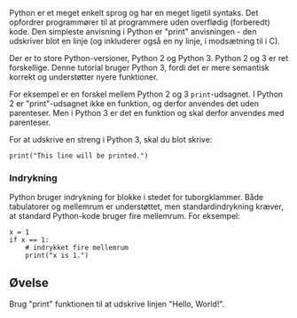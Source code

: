 Python er et meget enkelt sprog og har en meget ligetil syntaks. Det opfordrer programmører til at programmere uden overflødig (forberedt) kode. Den simpleste anvisning i Python er "print" anvisningen - den udskriver blot en linje (og inkluderer også en ny linje, i modsætning til i C).

Der er to store Python-versioner, Python 2 og Python 3. Python 2 og 3 er ret forskellige. Denne tutorial bruger Python 3, fordi det er mere semantisk korrekt og understøtter nyere funktioner.

For eksempel er en forskel mellem Python 2 og 3 `print`-udsagnet. I Python 2 er "print"-udsagnet ikke en funktion, og derfor anvendes det uden parenteser. Men i Python 3 er det en funktion og skal derfor anvendes med parenteser.

For at udskrive en streng i Python 3, skal du blot skrive:

    print("This line will be printed.")

### Indrykning

Python bruger indrykning for blokke i stedet for tuborgklammer. Både tabulatorer og mellemrum er understøttet, men standardindrykning kræver, at standard Python-kode bruger fire mellemrum. For eksempel:

    x = 1
    if x == 1:
        # indrykket fire mellemrum
        print("x is 1.")

Øvelse
--------

Brug "print" funktionen til at udskrive linjen "Hello, World!".